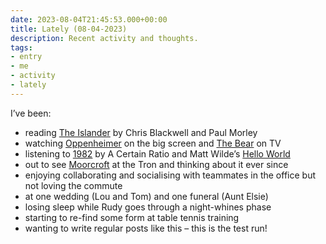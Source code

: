 ```yaml
---
date: 2023-08-04T21:45:53.000+00:00
title: Lately (08-04-2023)
description: Recent activity and thoughts.
tags:
- entry
- me
- activity
- lately
---
```


I’ve been:

- reading [The Islander](https://blackwells.co.uk/bookshop/product/9781788705776) by Chris Blackwell and Paul Morley
- watching [Oppenheimer](https://www.imdb.com/title/tt15398776/) on the big screen and [The Bear](https://www.imdb.com/title/tt14452776/) on TV
- listening to [1982](https://www.discogs.com/release/26602412-A-Certain-Ratio-1982) by A Certain Ratio and Matt Wilde’s [Hello World](https://fuzzylogic.me/posts/matt-wilde-hello-world/)
- out to see [Moorcroft](https://www.tron.co.uk/shows/moorcroft-2/) at the Tron and thinking about it ever since
- enjoying collaborating and socialising with teammates in the office but not loving the commute
- at one wedding (Lou and Tom) and one funeral (Aunt Elsie)
- losing sleep while Rudy goes through a night-whines phase
- starting to re-find some form at table tennis training
- wanting to write regular posts like this – this is the test run!
